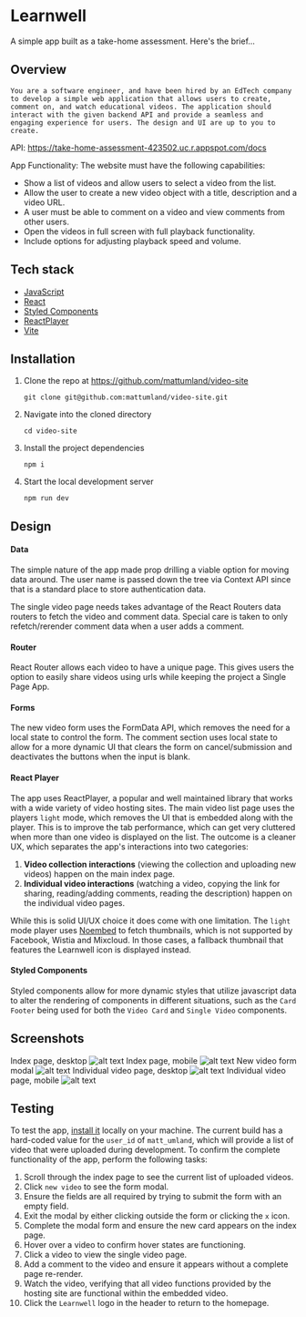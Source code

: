 # Learnwell
A simple app built as a take-home assessment. Here's the brief...

## Overview

``You are a software engineer, and have been hired by an EdTech company to develop a simple web application that allows users to create, comment on, and watch educational videos. The application should interact with the given backend API and provide a seamless and engaging experience for users. The design and UI are up to you to create.``

API: https://take-home-assessment-423502.uc.r.appspot.com/docs

App Functionality: The website must have the following capabilities:
- Show a list of videos and allow users to select a video from the list.
- Allow the user to create a new video object with a title, description and a video URL.
- A user must be able to comment on a video and view comments from other users.
- Open the videos in full screen with full playback functionality.
- Include options for adjusting playback speed and volume.

## Tech stack
- [JavaScript](https://developer.mozilla.org/en-US/docs/Web/JavaScript)
- [React](https://react.dev/)
- [Styled Components](https://styled-components.com/)
- [ReactPlayer](https://www.npmjs.com/package/react-player)
- [Vite](https://vitejs.dev/)

## Installation
1. Clone the repo at https://github.com/mattumland/video-site

   `git clone git@github.com:mattumland/video-site.git`
2. Navigate into the cloned directory

   `cd video-site`
3. Install the project dependencies

   `npm i`
4. Start the local development server

   `npm run dev`



## Design
#### Data
The simple nature of the app made prop drilling a viable option for moving data around. The user name is passed down the tree via Context API since that is a standard place to store authentication data.

The single video page needs takes advantage of the React Routers data routers to fetch the video and comment data. Special care is taken to only refetch/rerender comment data when a user adds a comment.

#### Router
React Router allows each video to have a unique page. This gives users the option to easily share videos using urls while keeping the project a Single Page App.

#### Forms
The new video form uses the FormData API, which removes the need for a local state to control the form. The comment section uses local state to allow for a more dynamic UI that clears the form on cancel/submission and deactivates the buttons when the input is blank.

#### React Player
The app uses ReactPlayer, a popular and well maintained library that works with a wide variety of video hosting sites. The main video list page uses the players `light` mode, which removes the UI that is embedded along with the player. This is to improve the tab performance, which can get very cluttered when more than one video is displayed on the list. The outcome is a cleaner UX, which separates the app's interactions into two categories:

1. **Video collection interactions** (viewing the collection and uploading new videos) happen on the main index page.
2. **Individual video interactions** (watching a video, copying the link for sharing, reading/adding comments, reading the description) happen on the individual video pages.

While this is solid UI/UX choice it does come with one limitation. The `light` mode player uses [Noembed](https://noembed.com/) to fetch thumbnails, which is not supported by Facebook, Wistia and Mixcloud. In those cases, a fallback thumbnail that features the Learnwell icon is displayed instead.

#### Styled Components
Styled components allow for more dynamic styles that utilize javascript data to alter the rendering of components in different situations, such as the `Card Footer` being used for both the `Video Card` and `Single Video` components.

## Screenshots
Index page, desktop
![alt text](image.png)
Index page, mobile
![alt text](image-1.png)
New video form modal
![alt text](image-2.png)
Individual video page, desktop
![alt text](image-4.png)
Individual video page, mobile
![alt text](image-3.png)

## Testing
To test the app, [install it](#installation) locally on your machine. The current build has a hard-coded value for the `user_id` of `matt_umland`, which will provide a list of video that were uploaded during development. To confirm the complete functionality of the app, perform the following tasks:

1. Scroll through the index page to see the current list of uploaded videos.
2. Click `new video` to see the form modal.
3. Ensure the fields are all required by trying to submit the form with an empty field.
4. Exit the modal by either clicking outside the form or clicking the `x` icon.
5. Complete the modal form and ensure the new card appears on the index page.
6. Hover over a video to confirm hover states are functioning.
7. Click a video to view the single video page.
8. Add a comment to the video and ensure it appears without a complete page re-render.
9. Watch the video, verifying that all video functions provided by the hosting site are functional within the embedded video.
10. Click the `Learnwell` logo in the header to return to the homepage.
